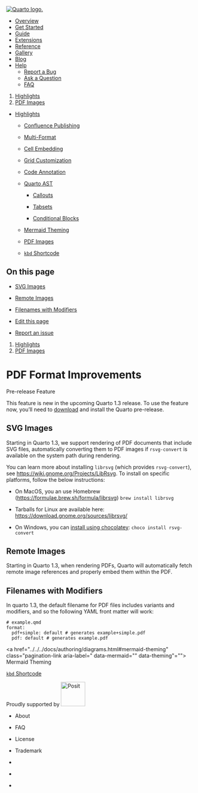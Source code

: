 <a href="../../../index.html"
class="navbar-brand navbar-brand-logo"><img src="../../../quarto.png"
class="navbar-logo" alt="Quarto logo." /></a>

<span class="navbar-toggler-icon"></span>

-   <a href="../../../index.html" class="nav-link"><span
    class="menu-text">Overview</span></a>
-   <a href="../../../docs/get-started/index.html" class="nav-link"><span
    class="menu-text">Get Started</span></a>
-   <a href="../../../docs/guide/index.html" class="nav-link"><span
    class="menu-text">Guide</span></a>
-   <a href="../../../docs/extensions/index.html" class="nav-link"><span
    class="menu-text">Extensions</span></a>
-   <a href="../../../docs/reference/index.html" class="nav-link"><span
    class="menu-text">Reference</span></a>
-   <a href="../../../docs/gallery/index.html" class="nav-link"><span
    class="menu-text">Gallery</span></a>
-   <a href="../../../docs/blog/index.html" class="nav-link"><span
    class="menu-text">Blog</span></a>
-   <a href="#" id="nav-menu-help" class="nav-link dropdown-toggle"
    role="button" data-bs-toggle="dropdown" aria-expanded="false"><span
    class="menu-text">Help</span></a>
    -   <a href="https://github.com/quarto-dev/quarto-cli/issues"
        class="dropdown-item"><em></em> <span class="dropdown-text">Report a
        Bug</span></a>
    -   <a href="https://github.com/quarto-dev/quarto-cli/discussions"
        class="dropdown-item"><em></em> <span class="dropdown-text">Ask a
        Question</span></a>
    -   <a href="../../../docs/faq/index.html" class="dropdown-item"><em></em>
        <span class="dropdown-text">FAQ</span></a>

<a href="https://twitter.com/quarto_pub"
class="quarto-navigation-tool px-1" aria-label="Quarto Twitter"
title="Quarto Twitter"><em></em></a>
<a href="https://github.com/quarto-dev/quarto-cli"
class="quarto-navigation-tool px-1" aria-label="Quarto GitHub"
title="Quarto GitHub"><em></em></a>
<a href="https://quarto.org/docs/blog/index.xml"
class="quarto-navigation-tool px-1" aria-label="Quarto Blog RSS"
title="Quarto Blog RSS"><em></em></a>

1.  [Highlights](../../../docs/prerelease/1.3/index.html)
2.  [PDF Images](../../../docs/prerelease/1.3/pdf.html)

<span class="flex-grow-1" role="button" bs-toggle="collapse"
bs-target=".quarto-sidebar-collapse-item" aria-controls="quarto-sidebar"
aria-expanded="false" aria-label="Toggle sidebar navigation"
onclick="if (window.quartoToggleHeadroom) { window.quartoToggleHeadroom(); }"></span>

-   <a href="../../../docs/prerelease/1.3/index.html"
    class="sidebar-item-text sidebar-link"><span
    class="menu-text">Highlights</span></a> <span
    class="sidebar-item-toggle text-start" bs-toggle="collapse"
    bs-target="#quarto-sidebar-section-1" aria-expanded="true"
    aria-label="Toggle section"></span>

    -   <a href="../../../docs/publishing/confluence.html"
        class="sidebar-item-text sidebar-link"><span
        class="menu-text">Confluence Publishing</span></a>

    -   <a href="../../../docs/output-formats/html-multi-format.html"
        class="sidebar-item-text sidebar-link"><span
        class="menu-text">Multi-Format</span></a>

    -   <a href="../../../docs/authoring/notebook-embed.html"
        class="sidebar-item-text sidebar-link"><span class="menu-text">Cell
        Embedding</span></a>

    -   <a
        href="../../../docs/output-formats/page-layout.html#grid-customization"
        class="sidebar-item-text sidebar-link"><span class="menu-text">Grid
        Customization</span></a>

    -   <a href="../../../docs/authoring/code-annotation.html"
        class="sidebar-item-text sidebar-link"><span class="menu-text">Code
        Annotation</span></a>

    -   <a href="../../../docs/prerelease/1.3/ast.html"
        class="sidebar-item-text sidebar-link"><span class="menu-text">Quarto
        AST</span></a> <span
        class="sidebar-item-toggle text-start collapsed"
        bs-toggle="collapse" bs-target="#quarto-sidebar-section-2"
        aria-expanded="false" aria-label="Toggle section"></span>

        -   <a href="../../../docs/prerelease/1.3/custom-ast-nodes/callout.html"
            class="sidebar-item-text sidebar-link"><span
            class="menu-text">Callouts</span></a>

        -   <a href="../../../docs/prerelease/1.3/custom-ast-nodes/tabset.html"
            class="sidebar-item-text sidebar-link"><span
            class="menu-text">Tabsets</span></a>

        -   <a
            href="../../../docs/prerelease/1.3/custom-ast-nodes/conditional-block.html"
            class="sidebar-item-text sidebar-link"><span
            class="menu-text">Conditional Blocks</span></a>

    -   <a href="../../../docs/authoring/diagrams.html#mermaid-theming"
        class="sidebar-item-text sidebar-link"><span class="menu-text">Mermaid
        Theming</span></a>

    -   <a href="../../../docs/prerelease/1.3/pdf.html"
        class="sidebar-item-text sidebar-link active"><span
        class="menu-text">PDF Images</span></a>

    -   <a
        href="../../../docs/authoring/markdown-basics.html#keyboard-shortcuts"
        class="sidebar-item-text sidebar-link"><span
        class="menu-text"><code>kbd</code> Shortcode</span></a>

## On this page

-   <a href="#svg-images" id="toc-svg-images" class="nav-link active"
    data-scroll-target="#svg-images">SVG Images</a>
-   <a href="#remote-images" id="toc-remote-images" class="nav-link"
    data-scroll-target="#remote-images">Remote Images</a>
-   <a href="#filenames-with-modifiers" id="toc-filenames-with-modifiers"
    class="nav-link"
    data-scroll-target="#filenames-with-modifiers">Filenames with
    Modifiers</a>

-   <a
    href="https://github.com/quarto-dev/quarto-web/edit/main/docs/prerelease/1.3/pdf.qmd"
    class="toc-action"><em></em>Edit this page</a>
-   <a href="https://github.com/quarto-dev/quarto-cli/issues/new/choose"
    class="toc-action"><em></em>Report an issue</a>

1.  [Highlights](../../../docs/prerelease/1.3/index.html)
2.  [PDF Images](../../../docs/prerelease/1.3/pdf.html)

# PDF Format Improvements

Pre-release Feature

This feature is new in the upcoming Quarto 1.3 release. To use the
feature now, you’ll need to
[download](https://quarto.org/docs/download/prerelease) and install the
Quarto pre-release.

## SVG Images

Starting in Quarto 1.3, we support rendering of PDF documents that
include SVG files, automatically converting them to PDF images if
`rsvg-convert` is available on the system path during rendering.

You can learn more about installing `librsvg` (which provides
`rsvg-convert`), see <https://wiki.gnome.org/Projects/LibRsvg>. To
install on specific platforms, follow the below instructions:

-   On MacOS, you an use Homebrew
    (<https://formulae.brew.sh/formula/librsvg>) `brew install librsvg`

-   Tarballs for Linux are available here:
    <https://download.gnome.org/sources/librsvg/>

-   On Windows, you can [install using
    chocolatey](https://community.chocolatey.org/packages/rsvg-convert):
    `choco install rsvg-convert`

## Remote Images

Starting in Quarto 1.3, when rendering PDFs, Quarto will automatically
fetch remote image references and properly embed them within the PDF.

## Filenames with Modifiers

In quarto 1.3, the default filename for PDF files includes variants and
modifiers, and so the following YAML front matter will work:

    # example.qmd
    format:
      pdf+simple: default # generates example+simple.pdf
      pdf: default # generates example.pdf

<a href="../../../docs/authoring/diagrams.html#mermaid-theming"
class="pagination-link aria-label=" data-mermaid=""
data-theming"=""><em></em> <span class="nav-page-text">Mermaid
Theming</span></a>

<a
href="../../../docs/authoring/markdown-basics.html#keyboard-shortcuts"
class="pagination-link" aria-label="`kbd` Shortcode"><span
class="nav-page-text"><code>kbd</code> Shortcode</span> <em></em></a>

Proudly supported by [<img
src="https://www.rstudio.com/assets/img/posit-logo-fullcolor-TM.svg"
class="img-fluid" width="65" alt="Posit" />](https://posit.co)

-   <a href="../../../about.html" class="nav-link"></a>

    About

-   <a href="../../../docs/faq/index.html" class="nav-link"></a>

    FAQ

-   <a href="../../../license.html" class="nav-link"></a>

    License

-   <a href="../../../trademark.html" class="nav-link"></a>

    Trademark

-   <a href="https://twitter.com/quarto_pub" class="nav-link"><em></em></a>
-   <a href="https://github.com/quarto-dev/quarto-cli"
    class="nav-link"><em></em></a>
-   <a href="https://quarto.org/docs/blog/index.xml"
    class="nav-link"><em></em></a>
